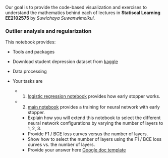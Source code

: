  Our goal is to provide the code-based visualization and exercises to understand the mathematics behind each of lectures in **Statiscal Learning EE2102575** by *Suwichaya Suwanwimolkul*.


### Outlier analysis and regularization 
   
  This notebook provides:  
  
  - Tools and packages
  - Download student depression dataset from [kaggle](https://www.kaggle.com/datasets/hopesb/student-depression-dataset) 
  - Data processing

  - Your tasks are 
    - 1. [logistic regression notebook](logistic_regression.ipynb) provides how early stopper works.    
    - 2. [main notebook](main.ipynb) provides a training for neural network with early stopper. 
        - Explain how you will extend this notebook to select the different neural network configurations by varying the number of layers to 1, 2, 3.     
        - Provide F1 / BCE loss curves versus the number of layers. 
        - Show how to select the number of layers using the F1 / BCE loss curves vs. the number of layers.    
        - Provide your answer here [Google doc template](https://docs.google.com/document/d/1Yd3etwo5Di_udjXMxGutus34x6QzpV8Q-hruVncHNnY/edit?usp=sharing)